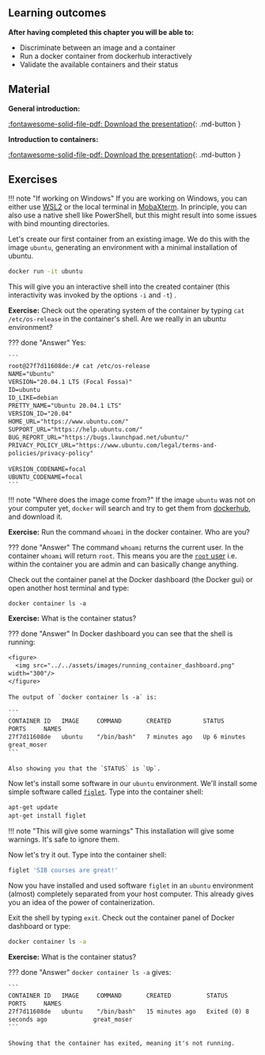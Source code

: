## Learning outcomes

**After having completed this chapter you will be able to:**

* Discriminate between an image and a container
* Run a docker container from dockerhub interactively
* Validate the available containers and their status

## Material

**General introduction:**

[:fontawesome-solid-file-pdf: Download the presentation](../assets/pdf/general_introduction.pdf){: .md-button }

**Introduction to containers:**

[:fontawesome-solid-file-pdf: Download the presentation](../assets/pdf/introduction_containers.pdf){: .md-button }

## Exercises

!!! note "If working on Windows"
    If you are working on Windows, you can either use [WSL2](https://docs.microsoft.com/en-us/windows/wsl/install-win10) or the local terminal in [MobaXterm](https://mobaxterm.mobatek.net/). In principle, you can also use a native shell like PowerShell, but this might result into some issues with bind mounting directories.

Let's create our first container from an existing image. We do this with the image `ubuntu`, generating an environment with a minimal installation of ubuntu.  

```sh
docker run -it ubuntu
```

This will give you an interactive shell into the created container (this interactivity was invoked by the options `-i` and `-t`) .

**Exercise:** Check out the operating system of the container by typing `cat /etc/os-release` in the container's shell. Are we really in an ubuntu environment?

??? done "Answer"
    Yes:

    ```
    root@27f7d11608de:/# cat /etc/os-release
    NAME="Ubuntu"
    VERSION="20.04.1 LTS (Focal Fossa)"
    ID=ubuntu
    ID_LIKE=debian
    PRETTY_NAME="Ubuntu 20.04.1 LTS"
    VERSION_ID="20.04"
    HOME_URL="https://www.ubuntu.com/"
    SUPPORT_URL="https://help.ubuntu.com/"
    BUG_REPORT_URL="https://bugs.launchpad.net/ubuntu/"
    PRIVACY_POLICY_URL="https://www.ubuntu.com/legal/terms-and-policies/privacy-policy"

    VERSION_CODENAME=focal
    UBUNTU_CODENAME=focal
    ```

!!! note "Where does the image come from?"
    If the image `ubuntu` was not on your computer yet, `docker` will search and try to get them from [dockerhub](https://hub.docker.com/), and download it.

**Exercise:** Run the command `whoami` in the docker container. Who are you?

??? done "Answer"
    The command `whoami` returns the current user. In the container `whoami` will return `root`. This means you are the [`root` user](https://en.wikipedia.org/wiki/Superuser) i.e. within the container you are admin and can basically change anything.  

Check out the container panel at the Docker dashboard (the Docker gui) or open another host terminal and type:

```
docker container ls -a
```

**Exercise:** What is the container status?

??? done "Answer"
    In Docker dashboard you can see that the shell is running:

    <figure>
      <img src="../../assets/images/running_container_dashboard.png" width="300"/>
    </figure>

    The output of `docker container ls -a` is:

    ```
    CONTAINER ID   IMAGE     COMMAND       CREATED         STATUS         PORTS     NAMES
    27f7d11608de   ubuntu    "/bin/bash"   7 minutes ago   Up 6 minutes             great_moser
    ```

    Also showing you that the `STATUS` is `Up`.

Now let's install some software in our `ubuntu` environment. We'll install some simple software called [`figlet`](http://www.figlet.org/). Type into the container shell:

```sh
apt-get update
apt-get install figlet
```

!!! note "This will give some warnings"
    This installation will give some warnings. It's safe to ignore them.

Now let's try it out. Type into the container shell:

```sh
figlet 'SIB courses are great!'
```

Now you have installed and used software `figlet` in an `ubuntu` environment (almost) completely separated from your host computer. This already gives you an idea of the power of containerization.

Exit the shell by typing `exit`. Check out the container panel of Docker dashboard or type:

```sh
docker container ls -a
```

**Exercise:** What is the container status?

??? done "Answer"
    `docker container ls -a` gives:

    ```
    CONTAINER ID   IMAGE     COMMAND       CREATED          STATUS                     PORTS     NAMES
    27f7d11608de   ubuntu    "/bin/bash"   15 minutes ago   Exited (0) 8 seconds ago             great_moser
    ```

    Showing that the container has exited, meaning it's not running.
